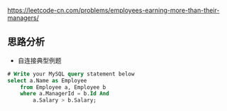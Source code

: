 https://leetcode-cn.com/problems/employees-earning-more-than-their-managers/

## 思路分析
- 自连接典型例题
```sql
# Write your MySQL query statement below
select a.Name as Employee
    from Employee a, Employee b
    where a.ManagerId = b.Id And
        a.Salary > b.Salary;
```